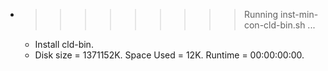 * >>>>>>>>> Running inst-min-con-cld-bin.sh ...
  * Install cld-bin.
  * Disk size = 1371152K. Space Used = 12K. Runtime = 00:00:00:00.
